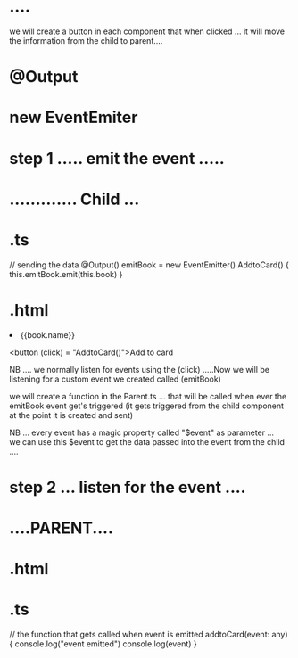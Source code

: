 # .... 

we will create a button in each component that when clicked ... it will move the information from the child to parent.... 

# @Output
#  new EventEmiter
# <datatype>


# step 1 ..... emit the event ..... 
# ............. Child ...

# .ts
  // sending the data 
  @Output() emitBook = new EventEmitter<Books>()
  AddtoCard() {
    this.emitBook.emit(this.book)
  }

# .html
<li>{{book.name}}</li>

<button (click) = "AddtoCard()">Add to card</button>








NB .... we normally listen for events using the (click)
 .....Now we  will be listening for a custom event we created called (emitBook)

 we will create a function in the Parent.ts ... that will be called when ever the emitBook event get's triggered (it gets triggered from the child component at the point it is created and sent)


NB ... every event has a magic property called "$event" as parameter ...  
we can use this $event to get the data passed into the event from the child ....  
# step 2 ... listen for the event .... 
# ....PARENT....

# .html
<ul>
<ng-container *ngFor="let book of books">
    <!-- passing props  -->
<app-child (emitBook)="addtoCard($event)" [book]="book"></app-child>
</ng-container>
</ul>

# .ts
  // the function that gets called when event is emitted 
  addtoCard(event: any) {
    console.log("event emitted")
    console.log(event)
  }





